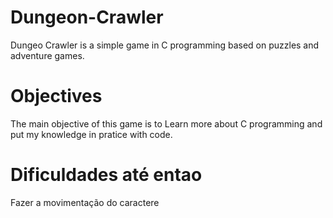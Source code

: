 # Dungeon-Crawler
Dungeo Crawler is a simple game in C programming based on puzzles and adventure games.

# Objectives
The main objective of this game is to Learn more about C programming and put my knowledge in pratice with code.

# Dificuldades até entao
Fazer a movimentação do caractere


